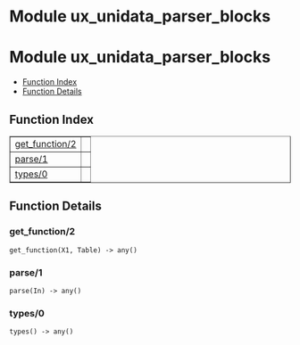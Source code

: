 Module ux_unidata_parser_blocks
===============================


<h1>Module ux_unidata_parser_blocks</h1>

* [Function Index](#index)
* [Function Details](#functions)






<h2><a name="index">Function Index</a></h2>



<table width="100%" border="1" cellspacing="0" cellpadding="2" summary="function index"><tr><td valign="top"><a href="#get_function-2">get_function/2</a></td><td></td></tr><tr><td valign="top"><a href="#parse-1">parse/1</a></td><td></td></tr><tr><td valign="top"><a href="#types-0">types/0</a></td><td></td></tr></table>




<h2><a name="functions">Function Details</a></h2>


<a name="get_function-2"></a>

<h3>get_function/2</h3>





`get_function(X1, Table) -> any()`

<a name="parse-1"></a>

<h3>parse/1</h3>





`parse(In) -> any()`

<a name="types-0"></a>

<h3>types/0</h3>





`types() -> any()`

